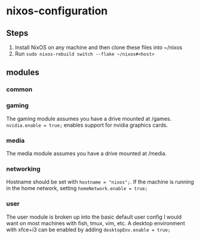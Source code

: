 # nixos-configuration

## Steps
1. Install NixOS on any machine and then clone these files into ~/nixos
2. Run `sudo nixos-rebuild switch --flake ~/nixos#<host>`

## modules
### common

### gaming
The gaming module assumes you have a drive mounted at /games.
`nvidia.enable = true;` enables support for nvidia graphics cards.

### media
The media module assumes you have a drive mounted at /media.

### networking
Hostname should be set with `hostname = "nixos";`.
If the machine is running in the home network, setting
`homeNetwork.enable = true;`

### user
The user module is broken up into the basic default user config 
I would want on most machines with fish, tmux, vim, etc. A desktop
environment with xfce+i3 can be enabled by adding
`desktopEnv.enable = true;`

